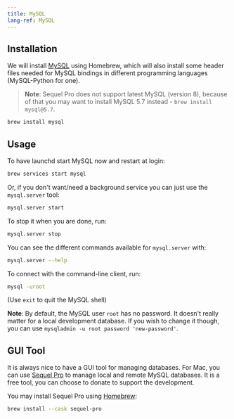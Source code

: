 ```yaml
---
title: MySQL
lang-ref: MySQL
---
```



## Installation

We will install [MySQL](http://www.mysql.com/) using Homebrew, which will also install some header files needed for MySQL bindings in different programming languages (MySQL-Python for one).

> **Note**: Sequel Pro does not support latest MySQL (version 8), because of that you may want to install MySQL 5.7 instead - `brew install mysql@5.7`.

```sh
brew install mysql
```

## Usage

To have launchd start MySQL now and restart at login:

```sh
brew services start mysql
```

Or, if you don't want/need a background service you can just use the `mysql.server` tool:

```sh
mysql.server start
```

To stop it when you are done, run:

```sh
mysql.server stop
```

You can see the different commands available for `mysql.server` with:

```sh
mysql.server --help
```

To connect with the command-line client, run:

```sh
mysql -uroot
```

(Use `exit` to quit the MySQL shell)

**Note**: By default, the MySQL user `root` has no password. It doesn't really matter for a local development database. If you wish to change it though, you can use `mysqladmin -u root password 'new-password'`.

## GUI Tool

It is always nice to have a GUI tool for managing databases. For Mac, you can use [Sequel Pro](http://www.sequelpro.com/) to manage local and remote MySQL databases. It is a free tool, you can choose to donate to support the development.

You may install Sequel Pro using [Homebrew](https://sourabhbajaj.com/mac-setup/Homebrew/Cask.html):

```sh
brew install --cask sequel-pro
```
